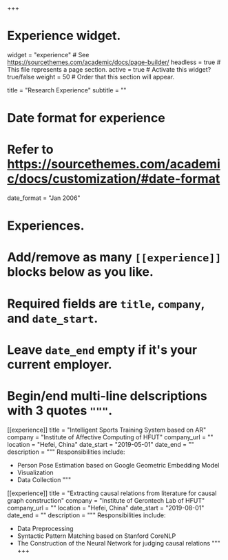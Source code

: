 +++
# Experience widget.
widget = "experience"  # See https://sourcethemes.com/academic/docs/page-builder/
headless = true  # This file represents a page section.
active = true  # Activate this widget? true/false
weight = 50  # Order that this section will appear.

title = "Research Experience"
subtitle = ""

# Date format for experience
#   Refer to https://sourcethemes.com/academic/docs/customization/#date-format
date_format = "Jan 2006"

# Experiences.
#   Add/remove as many `[[experience]]` blocks below as you like.
#   Required fields are `title`, `company`, and `date_start`.
#   Leave `date_end` empty if it's your current employer.
#   Begin/end multi-line deIscriptions with 3 quotes `"""`.
[[experience]]
  title = "Intelligent Sports Training System based on AR"
  company = "Institute of Affective Computing of HFUT"
  company_url = ""
  location = "Hefei, China"
  date_start = "2019-05-01"
  date_end = ""
  description = """
  Responsibilities include:
  
  
  * Person Pose Estimation based on Google Geometric Embedding Model
  * Visualization
  * Data Collection
  """

[[experience]]
  title = "Extracting causal relations from literature for causal graph construction"
  company = "Institute of Gerontech Lab of HFUT"
  company_url = ""
  location = "Hefei, China"
  date_start = "2019-08-01"
  date_end = ""
  description = """
  Responsibilities include:
  
  
  * Data Preprocessing
  * Syntactic Pattern Matching based on Stanford CoreNLP
  * The Construction of the Neural Network for judging causal relations
  """
+++
